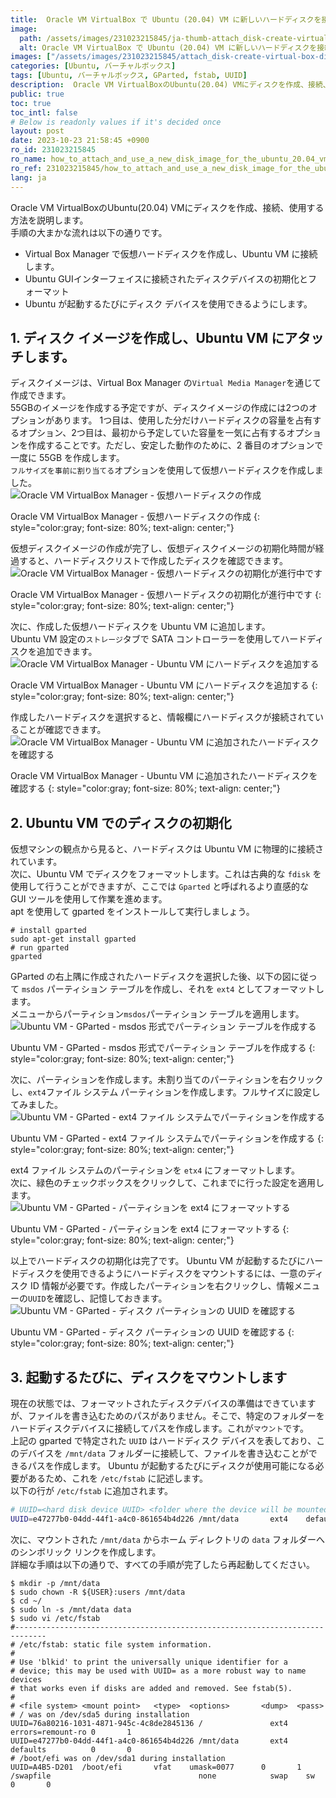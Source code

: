 ```yaml
---
title:  Oracle VM VirtualBox で Ubuntu (20.04) VM に新しいハードディスクを接続して使用する方法
image:
  path: /assets/images/231023215845/ja-thumb-attach_disk-create-virtual-box-disk-image.png
  alt: Oracle VM VirtualBox で Ubuntu (20.04) VM に新しいハードディスクを接続して使用する方法
images: ["/assets/images/231023215845/attach_disk-create-virtual-box-disk-image.png", "/assets/images/231023215845/attach_disk-virtual-box-media-image.png", "/assets/images/231023215845/attach_disk-choose-disk.png", "/assets/images/231023215845/attach_disk-attached-disk-image.png", "/assets/images/231023215845/attach_disk-create-partition-table.png", "/assets/images/231023215845/attach_disk-create-partition.png", "/assets/images/231023215845/attach_disk-format-disk.png", "/assets/images/231023215845/attach_disk-disk-uuid.png"]
categories: [Ubuntu, バーチャルボックス]
tags: [Ubuntu, バーチャルボックス, GParted, fstab, UUID]
description:  Oracle VM VirtualBoxのUbuntu(20.04) VMにディスクを作成、接続、使用する方法を説明します。手順の大まかな流れは以下の通りです。
public: true
toc: true
toc_intl: false
# Below is readonly values if it's decided once
layout: post
date: 2023-10-23 21:58:45 +0900
ro_id: 231023215845
ro_name: how_to_attach_and_use_a_new_disk_image_for_the_ubuntu_20.04_vm_in_oracle_vm_virtualbox
ro_ref: 231023215845/how_to_attach_and_use_a_new_disk_image_for_the_ubuntu_20.04_vm_in_oracle_vm_virtualbox
lang: ja
---
```

Oracle VM VirtualBoxのUbuntu(20.04) VMにディスクを作成、接続、使用する方法を説明します。  
手順の大まかな流れは以下の通りです。  
- Virtual Box Manager で仮想ハードディスクを作成し、Ubuntu VM に接続します。
- Ubuntu GUIインターフェイスに接続されたディスクデバイスの初期化とフォーマット
- Ubuntu が起動するたびにディスク デバイスを使用できるようにします。

## 1. ディスク イメージを作成し、Ubuntu VM にアタッチします。
ディスクイメージは、Virtual Box Manager の`Virtual Media Manager`を通じて作成できます。  
55GBのイメージを作成する予定ですが、ディスクイメージの作成には2つのオプションがあります。 1つ目は、使用した分だけハードディスクの容量を占有するオプション、2つ目は、最初から予定していた容量を一気に占有するオプションを作成することです。ただし、安定した動作のために、2 番目のオプションで一度に 55GB を作成します。  
`フルサイズを事前に割り当てる`オプションを使用して仮想ハードディスクを作成しました。  
![ Oracle VM VirtualBox Manager - 仮想ハードディスクの作成](/assets/images/231023215845/attach_disk-create-virtual-box-disk-image.png)  

Oracle VM VirtualBox Manager - 仮想ハードディスクの作成
{: style="color:gray; font-size: 80%; text-align: center;"}

仮想ディスクイメージの作成が完了し、仮想ディスクイメージの初期化時間が経過すると、ハードディスクリストで作成したディスクを確認できます。  
![Oracle VM VirtualBox Manager - 仮想ハードディスクの初期化が進行中です](/assets/images/231023215845/attach_disk-virtual-box-media-image.png)  

Oracle VM VirtualBox Manager - 仮想ハードディスクの初期化が進行中です
{: style="color:gray; font-size: 80%; text-align: center;"}

次に、作成した仮想ハー​​ドディスクを Ubuntu VM に追加します。  
Ubuntu VM 設定の`ストレージ`タブで SATA コントローラーを使用してハードディスクを追加できます。  
![Oracle VM VirtualBox Manager - Ubuntu VM にハードディスクを追加する](/assets/images/231023215845/attach_disk-choose-disk.png)  

Oracle VM VirtualBox Manager - Ubuntu VM にハードディスクを追加する
{: style="color:gray; font-size: 80%; text-align: center;"}

作成したハードディスクを選択すると、情報欄にハードディスクが接続されていることが確認できます。  
![Oracle VM VirtualBox Manager - Ubuntu VM に追加されたハードディスクを確認する](/assets/images/231023215845/attach_disk-attached-disk-image.png)  

Oracle VM VirtualBox Manager - Ubuntu VM に追加されたハードディスクを確認する
{: style="color:gray; font-size: 80%; text-align: center;"}

## 2. Ubuntu VM でのディスクの初期化
仮想マシンの観点から見ると、ハードディスクは Ubuntu VM に物理的に接続されています。  
次に、Ubuntu VM でディスクをフォーマットします。これは古典的な `fdisk` を使用して行うことができますが、ここでは `Gparted` と呼ばれるより直感的な GUI ツールを使用して作業を進めます。  
apt を使用して gparted をインストールして実行しましょう。  

```shell
# install gparted
sudo apt-get install gparted
# run gparted
gparted
```
GParted の右上隅に作成されたハードディスクを選択した後、以下の図に従って `msdos` パーティション テーブルを作成し、それを `ext4` としてフォーマットします。  
メニューからパーティション`msdos`パーティション テーブルを適用します。  
![Ubuntu VM - GParted - msdos 形式でパーティション テーブルを作成する](/assets/images/231023215845/attach_disk-create-partition-table.png)  

Ubuntu VM - GParted - msdos 形式でパーティション テーブルを作成する
{: style="color:gray; font-size: 80%; text-align: center;"}

次に、パーティションを作成します。未割り当てのパーティションを右クリックし、`ext4`ファイル システム パーティションを作成します。フルサイズに設定してみました。  
![Ubuntu VM - GParted - ext4 ファイル システムでパーティションを作成する](/assets/images/231023215845/attach_disk-create-partition.png)  

Ubuntu VM - GParted - ext4 ファイル システムでパーティションを作成する
{: style="color:gray; font-size: 80%; text-align: center;"}

ext4 ファイル システムのパーティションを `etx4` にフォーマットします。  
次に、緑色のチェックボックスをクリックして、これまでに行った設定を適用します。  
![Ubuntu VM - GParted - パーティションを ext4 にフォーマットする](/assets/images/231023215845/attach_disk-format-disk.png)  

Ubuntu VM - GParted - パーティションを ext4 にフォーマットする
{: style="color:gray; font-size: 80%; text-align: center;"}

以上でハードディスクの初期化は完了です。 Ubuntu VM が起動するたびにハードディスクを使用できるようにハードディスクをマウントするには、一意のディスク ID 情報が必要です。作成したパーティションを右クリックし、情報メニューの`UUID`を確認し、記憶しておきます。  
![Ubuntu VM - GParted - ディスク パーティションの UUID を確認する](/assets/images/231023215845/attach_disk-disk-uuid.png)  

Ubuntu VM - GParted - ディスク パーティションの UUID を確認する
{: style="color:gray; font-size: 80%; text-align: center;"}

## 3. 起動するたびに、ディスクをマウントします
現在の状態では、フォーマットされたディスクデバイスの準備はできていますが、ファイルを書き込むためのパスがありません。そこで、特定のフォルダーをハードディスクデバイスに接続してパスを作成します。これが`マウント`です。  
上記の gparted で特定された `UUID` はハードディスク デバイスを表しており、このデバイスを `/mnt/data` フォルダーに接続して、ファイルを書き込むことができるパスを作成します。 Ubuntu が起動するたびにディスクが使用可能になる必要があるため、これを `/etc/fstab` に記述します。  
以下の行が `/etc/fstab` に追加されます。  

```bash
# UUID=<hard disk device UUID> <folder where the device will be mounted> ext4    defaults          0       0 
UUID=e47277b0-04dd-44f1-a4c0-861654b4d226 /mnt/data       ext4    defaults          0       0 
```
次に、マウントされた `/mnt/data` からホーム ディレクトリの `data` フォルダーへのシンボリック リンクを作成します。  
詳細な手順は以下の通りで、すべての手順が完了したら再起動してください。  

```shell
$ mkdir -p /mnt/data
$ sudo chown -R ${USER}:users /mnt/data
$ cd ~/
$ sudo ln -s /mnt/data data
$ sudo vi /etc/fstab  
#-----------------------------------------------------------------------------
# /etc/fstab: static file system information.
#
# Use 'blkid' to print the universally unique identifier for a
# device; this may be used with UUID= as a more robust way to name devices
# that works even if disks are added and removed. See fstab(5).
#
# <file system> <mount point>   <type>  <options>       <dump>  <pass>
# / was on /dev/sda5 during installation
UUID=76a80216-1031-4871-945c-4c8de2845136 /               ext4    errors=remount-ro 0       1
UUID=e47277b0-04dd-44f1-a4c0-861654b4d226 /mnt/data       ext4    defaults          0       0 
# /boot/efi was on /dev/sda1 during installation
UUID=A4B5-D201  /boot/efi       vfat    umask=0077      0       1
/swapfile                                 none            swap    sw              0       0
```
